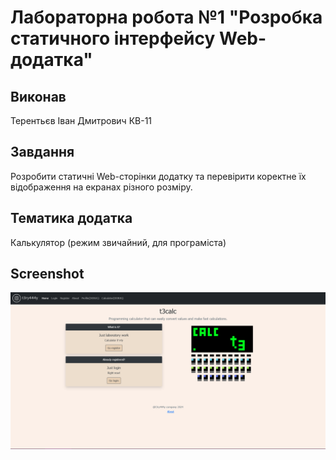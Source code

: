 # Лабораторна робота №1 "Розробка статичного інтерфейсу Web-додатка"
## Виконав
Терентьєв Іван Дмитрович КВ-11
## Завдання
Розробити статичні Web-сторінки додатку та перевірити коректне їх відображення на екранах різного розміру.
## Тематика додатка
Калькулятор (режим звичайний, для програміста)
## Screenshot
![alt text](screenshots/index.png)
